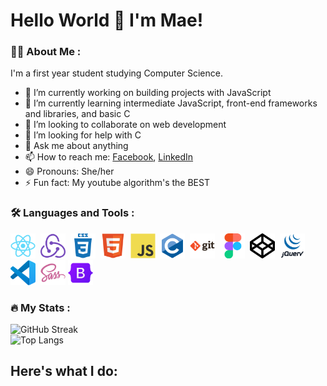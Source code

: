 # Hello World 👋 I'm Mae!

### :woman_technologist: About Me :

  I'm a first year student studying Computer Science.

  - 🔭 I’m currently working on building projects with JavaScript
  - 🌱 I’m currently learning intermediate JavaScript, front-end frameworks and libraries, and basic C
  - 👯 I’m looking to collaborate on web development
  - 🤔 I’m looking for help with C
  - 💬 Ask me about anything
  - :mailbox: How to reach me: [Facebook](https://www.facebook.com/mariamae.kiskis.96), [LinkedIn](https://www.linkedin.com/in/maria-mae-kiskis-648954257/)
  - 😄 Pronouns: She/her
  - ⚡ Fun fact: My youtube algorithm's the BEST

### :hammer_and_wrench: Languages and Tools :
  <div>
    <img src="https://github.com/devicons/devicon/blob/master/icons/react/react-original.svg" title="React" alt="React" width="40" height="40"/>&nbsp;
    <img src="https://github.com/devicons/devicon/blob/master/icons/redux/redux-original.svg" title="Redux" alt="Redux " width="40" height="40"/>&nbsp;
    <img src="https://github.com/devicons/devicon/blob/master/icons/css3/css3-plain-wordmark.svg"  title="CSS3" alt="CSS" width="40" height="40"/>&nbsp;
    <img src="https://github.com/devicons/devicon/blob/master/icons/html5/html5-original.svg" title="HTML5" alt="HTML" width="40" height="40"/>&nbsp;
    <img src="https://github.com/devicons/devicon/blob/master/icons/javascript/javascript-original.svg" title="JavaScript" alt="JavaScript" width="40" height="40"/>&nbsp;
    <img src="https://raw.githubusercontent.com/devicons/devicon/1119b9f84c0290e0f0b38982099a2bd027a48bf1/icons/c/c-original.svg" title="C" alt="C" width="40" height="40"/>&nbsp;
    <img src="https://github.com/devicons/devicon/blob/master/icons/git/git-original-wordmark.svg" title="Git" **alt="Git" width="40" height="40"/>&nbsp;
    <img src="https://raw.githubusercontent.com/devicons/devicon/1119b9f84c0290e0f0b38982099a2bd027a48bf1/icons/figma/figma-original.svg" title="Figma" **alt="Figma" width="40" height="40"/>&nbsp;
    <img src="https://raw.githubusercontent.com/devicons/devicon/1119b9f84c0290e0f0b38982099a2bd027a48bf1/icons/codepen/codepen-plain.svg" title="Codepen" **alt="Codepen" width="40" height="40"/>&nbsp;
    <img src="https://github.com/devicons/devicon/blob/1119b9f84c0290e0f0b38982099a2bd027a48bf1/icons/jquery/jquery-original-wordmark.svg" title="Jquery" **alt="Jquery" width="40" height="40"/>&nbsp;
    <img src="https://github.com/devicons/devicon/blob/1119b9f84c0290e0f0b38982099a2bd027a48bf1/icons/vscode/vscode-original.svg" title="vscode" **alt="vscode" width="40" height="40"/>&nbsp;
    <img src="https://github.com/devicons/devicon/blob/master/icons/sass/sass-original.svg" title="sass" **alt="sass" width="40" height="40"/>
    <img src="https://github.com/devicons/devicon/blob/master/icons/bootstrap/bootstrap-original.svg" title="bootstrap" **alt="bootstrap" width="40" height="40"/>
  </div>

### :fire: My Stats :
  ![GitHub Streak](http://github-readme-streak-stats.herokuapp.com?user=makiweeb13&theme=dark&background=000000) <br>
  ![Top Langs](https://github-readme-stats.vercel.app/api/top-langs/?username=makiweeb13&layout=compact&theme=vision-friendly-dark)

## Here's what I do:
